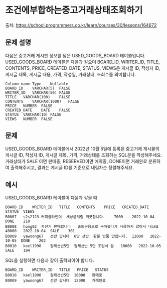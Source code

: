 # 조건에부합하는중고거래상태조회하기

출처: https://school.programmers.co.kr/learn/courses/30/lessons/164672

## 문제 설명

다음은 중고거래 게시판 정보를 담은 USED_GOODS_BOARD 테이블입니다. USED_GOODS_BOARD 테이블은 다음과 같으며 BOARD_ID, WRITER_ID, TITLE, CONTENTS, PRICE, CREATED_DATE, STATUS, VIEWS은 게시글 ID, 작성자 ID, 게시글 제목, 게시글 내용, 가격, 작성일, 거래상태, 조회수를 의미합니다.

```
Column name	Type	Nullable
BOARD_ID	VARCHAR(5)	FALSE
WRITER_ID	VARCHAR(50)	FALSE
TITLE	VARCHAR(100)	FALSE
CONTENTS	VARCHAR(1000)	FALSE
PRICE	NUMBER	FALSE
CREATED_DATE	DATE	FALSE
STATUS	VARCHAR(10)	FALSE
VIEWS	NUMBER	FALSE
```

## 문제

USED_GOODS_BOARD 테이블에서 2022년 10월 5일에 등록된 중고거래 게시물의 게시글 ID, 작성자 ID, 게시글 제목, 가격, 거래상태를 조회하는 SQL문을 작성해주세요. 거래상태가 SALE 이면 판매중, RESERVED이면 예약중, DONE이면 거래완료 분류하여 출력해주시고, 결과는 게시글 ID를 기준으로 내림차순 정렬해주세요.

## 예시

USED_GOODS_BOARD 테이블이 다음과 같을 때

```
BOARD_ID	WRITER_ID	TITLE	CONTENTS	PRICE	CREATED_DATE	STATUS	VIEWS
B0007	s2s2123	커피글라인더	새상품처럼 깨끗합니다.	7000	2022-10-04	DONE	210
B0008	hong02	자전거 판매합니다	출퇴근용으로 구매했다가 사용하지 않아서 내놔요	40000	2022-10-04	SALE	301
B0009	yawoong67	선반 팝니다	6단 선반. 환불 반품 안됩니다.	12000	2022-10-05	DONE	202
B0010	keel1990	철제선반5단	철제선반 5단 조립식 팜	10000	2022-10-05	SALE	194
```

SQL을 실행하면 다음과 같이 출력되어야 합니다.

```
BOARD_ID	WRITER_ID	TITLE	PRICE	STATUS
B0010	keel1990	철제선반5단	10000	판매중
B0009	yawoong67	선반 팝니다	12000	거래완료
```
